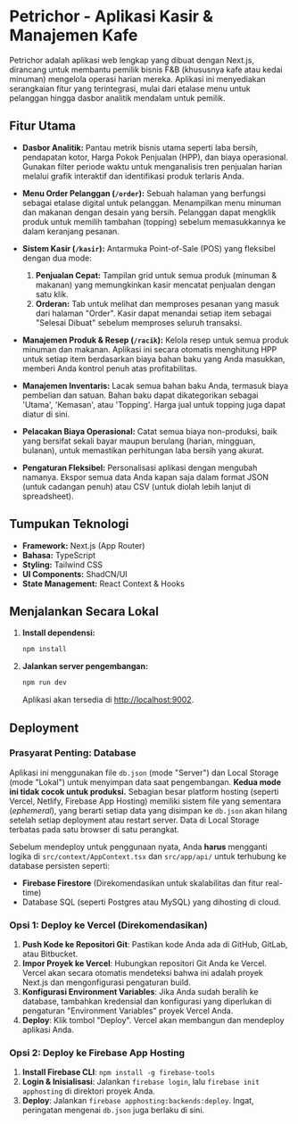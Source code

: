 
# Petrichor - Aplikasi Kasir & Manajemen Kafe

Petrichor adalah aplikasi web lengkap yang dibuat dengan Next.js, dirancang untuk membantu pemilik bisnis F&B (khususnya kafe atau kedai minuman) mengelola operasi harian mereka. Aplikasi ini menyediakan serangkaian fitur yang terintegrasi, mulai dari etalase menu untuk pelanggan hingga dasbor analitik mendalam untuk pemilik.

## Fitur Utama

- **Dasbor Analitik:** Pantau metrik bisnis utama seperti laba bersih, pendapatan kotor, Harga Pokok Penjualan (HPP), dan biaya operasional. Gunakan filter periode waktu untuk menganalisis tren penjualan harian melalui grafik interaktif dan identifikasi produk terlaris Anda.

- **Menu Order Pelanggan (`/order`):** Sebuah halaman yang berfungsi sebagai etalase digital untuk pelanggan. Menampilkan menu minuman dan makanan dengan desain yang bersih. Pelanggan dapat mengklik produk untuk memilih tambahan (topping) sebelum memasukkannya ke dalam keranjang pesanan.

- **Sistem Kasir (`/kasir`):** Antarmuka Point-of-Sale (POS) yang fleksibel dengan dua mode:
    1.  **Penjualan Cepat:** Tampilan grid untuk semua produk (minuman & makanan) yang memungkinkan kasir mencatat penjualan dengan satu klik.
    2.  **Orderan:** Tab untuk melihat dan memproses pesanan yang masuk dari halaman "Order". Kasir dapat menandai setiap item sebagai "Selesai Dibuat" sebelum memproses seluruh transaksi.

- **Manajemen Produk & Resep (`/racik`):** Kelola resep untuk semua produk minuman dan makanan. Aplikasi ini secara otomatis menghitung HPP untuk setiap item berdasarkan biaya bahan baku yang Anda masukkan, memberi Anda kontrol penuh atas profitabilitas.

- **Manajemen Inventaris:** Lacak semua bahan baku Anda, termasuk biaya pembelian dan satuan. Bahan baku dapat dikategorikan sebagai 'Utama', 'Kemasan', atau 'Topping'. Harga jual untuk topping juga dapat diatur di sini.

- **Pelacakan Biaya Operasional:** Catat semua biaya non-produksi, baik yang bersifat sekali bayar maupun berulang (harian, mingguan, bulanan), untuk memastikan perhitungan laba bersih yang akurat.

- **Pengaturan Fleksibel:** Personalisasi aplikasi dengan mengubah namanya. Ekspor semua data Anda kapan saja dalam format JSON (untuk cadangan penuh) atau CSV (untuk diolah lebih lanjut di spreadsheet).

## Tumpukan Teknologi

- **Framework:** Next.js (App Router)
- **Bahasa:** TypeScript
- **Styling:** Tailwind CSS
- **UI Components:** ShadCN/UI
- **State Management:** React Context & Hooks

## Menjalankan Secara Lokal

1.  **Install dependensi:**
    ```bash
    npm install
    ```
2.  **Jalankan server pengembangan:**
    ```bash
    npm run dev
    ```
    Aplikasi akan tersedia di [http://localhost:9002](http://localhost:9002).

## Deployment

### Prasyarat Penting: Database

Aplikasi ini menggunakan file `db.json` (mode "Server") dan Local Storage (mode "Lokal") untuk menyimpan data saat pengembangan. **Kedua mode ini tidak cocok untuk produksi.** Sebagian besar platform hosting (seperti Vercel, Netlify, Firebase App Hosting) memiliki sistem file yang sementara (*ephemeral*), yang berarti setiap data yang disimpan ke `db.json` akan hilang setelah setiap deployment atau restart server. Data di Local Storage terbatas pada satu browser di satu perangkat.

Sebelum mendeploy untuk penggunaan nyata, Anda **harus** mengganti logika di `src/context/AppContext.tsx` dan `src/app/api/` untuk terhubung ke database persisten seperti:
*   **Firebase Firestore** (Direkomendasikan untuk skalabilitas dan fitur real-time)
*   Database SQL (seperti Postgres atau MySQL) yang dihosting di cloud.

### Opsi 1: Deploy ke Vercel (Direkomendasikan)

1.  **Push Kode ke Repositori Git**: Pastikan kode Anda ada di GitHub, GitLab, atau Bitbucket.
2.  **Impor Proyek ke Vercel**: Hubungkan repositori Git Anda ke Vercel. Vercel akan secara otomatis mendeteksi bahwa ini adalah proyek Next.js dan mengonfigurasi pengaturan build.
3.  **Konfigurasi Environment Variables**: Jika Anda sudah beralih ke database, tambahkan kredensial dan konfigurasi yang diperlukan di pengaturan "Environment Variables" proyek Vercel Anda.
4.  **Deploy**: Klik tombol "Deploy". Vercel akan membangun dan mendeploy aplikasi Anda.

### Opsi 2: Deploy ke Firebase App Hosting

1.  **Install Firebase CLI**: `npm install -g firebase-tools`
2.  **Login & Inisialisasi**: Jalankan `firebase login`, lalu `firebase init apphosting` di direktori proyek Anda.
3.  **Deploy**: Jalankan `firebase apphosting:backends:deploy`. Ingat, peringatan mengenai `db.json` juga berlaku di sini.
